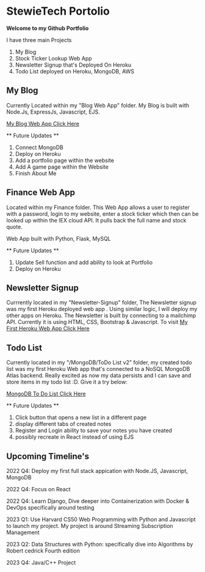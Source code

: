 # StewieTech Portolio

<b> Welcome to my Github Portfolio </b>

I have three main Projects
1) My Blog
2) Stock Ticker Lookup Web App 
3) Newsletter Signup that's Deployed On Heroku
4) Todo List deployed on Heroku, MongoDB, AWS

<h2> My Blog </h2>
Currently Located within my "Blog Web App" folder.
My Blog is built with Node.Js, ExpressJs, Javascript, EJS.

<a href="https://fast-forest-90327.herokuapp.com/">My Blog Web App Click Here</a>

** Future Updates **
1) Connect MongoDB 
2) Deploy on Heroku
3) Add a portfolio page within the website
4) Add A game page within the Website
5) Finish About Me


<h2> Finance Web App </h2>
Located within my Finance folder. This Web App allows a user to register with a password, login to my website, enter a stock ticker which then can be looked up within the IEX cloud API. It pulls back the full name and stock quote. 

Web App built with Python, Flask, MySQL 

** Future Updates **
1) Update Sell function and add ability to look at Portfolio
2) Deploy on Heroku


<h2> Newsletter Signup </h2>

Currrently located in my "Newsletter-Signup" folder, The Newsletter signup was my first Heroku deployed web app . Using similar logic, I will deploy my other apps on Heroku. The Newsletter is built by connecting to a mailchimp API. Currently it is using HTML, CSS, Bootstrap & Javascript. To visit 
<a href="https://vast-plains-87636.herokuapp.com/">My First Heroku Web App Click Here</a>

<h2> Todo List </h2>
Currently located in my "/MongoDB/ToDo List v2" folder, my created todo list was my first Heroku Web app that's connected to a NoSQL MongoDB Atlas backend. Really excited as now my data persists and I can save and store items in my todo list :D. Give it a try below:

<a href="https://agile-beach-90076.herokuapp.com/">MongoDB To Do List Click Here</a>

** Future Updates **
1) Click button that opens a new list in a different page
2) display different tabs of created notes
3) Register and Login ability to save your notes you have created
4) possibly recreate in React instead of using EJS



<h2> Upcoming Timeline's </h2>
<p>
2022 Q4: Deploy my first full stack appication with Node.JS, Javascript, MongoDB

2022 Q4: Focus on React

2022 Q4: Learn Django, Dive deeper into Containerization with Docker & DevOps specifically around testing

2023 Q1: Use Harvard CS50 Web Programming with Python and Javascript to launch my project. My project is around Streaming Subscription Management

2023 Q2: Data Structures with Python: specifically dive into Algorithms by Robert cedrick Fourth edition
  
2023 Q4: Java/C++ Project
</p>



